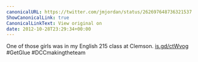 ```yaml
---
canonicalURL: https://twitter.com/jmjordan/status/262697648736321537
ShowCanonicalLink: true
CanonicalLinkText: View original on
date: 2012-10-28T23:29:34+00:00
---
```

One of those girls was in my English 215 class at Clemson. [is.gd/ctWvog](http://is.gd/ctWvog) #GetGlue #DCCmakingtheteam